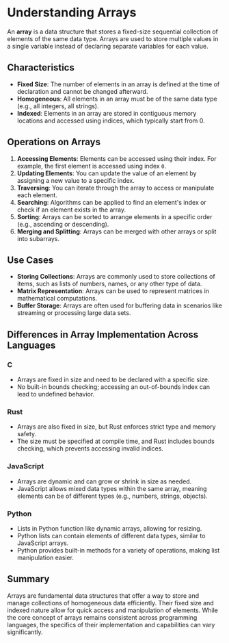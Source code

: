 # Understanding Arrays

An **array** is a data structure that stores a fixed-size sequential collection of elements of the same data type. Arrays are used to store multiple values in a single variable instead of declaring separate variables for each value.

## Characteristics
- **Fixed Size**: The number of elements in an array is defined at the time of declaration and cannot be changed afterward.
- **Homogeneous**: All elements in an array must be of the same data type (e.g., all integers, all strings).
- **Indexed**: Elements in an array are stored in contiguous memory locations and accessed using indices, which typically start from 0.

## Operations on Arrays
1. **Accessing Elements**: Elements can be accessed using their index. For example, the first element is accessed using index `0`.
2. **Updating Elements**: You can update the value of an element by assigning a new value to a specific index.
3. **Traversing**: You can iterate through the array to access or manipulate each element.
4. **Searching**: Algorithms can be applied to find an element's index or check if an element exists in the array.
5. **Sorting**: Arrays can be sorted to arrange elements in a specific order (e.g., ascending or descending).
6. **Merging and Splitting**: Arrays can be merged with other arrays or split into subarrays.

## Use Cases
- **Storing Collections**: Arrays are commonly used to store collections of items, such as lists of numbers, names, or any other type of data.
- **Matrix Representation**: Arrays can be used to represent matrices in mathematical computations.
- **Buffer Storage**: Arrays are often used for buffering data in scenarios like streaming or processing large data sets.

## Differences in Array Implementation Across Languages

### C
- Arrays are fixed in size and need to be declared with a specific size.
- No built-in bounds checking; accessing an out-of-bounds index can lead to undefined behavior.

### Rust
- Arrays are also fixed in size, but Rust enforces strict type and memory safety.
- The size must be specified at compile time, and Rust includes bounds checking, which prevents accessing invalid indices.

### JavaScript
- Arrays are dynamic and can grow or shrink in size as needed.
- JavaScript allows mixed data types within the same array, meaning elements can be of different types (e.g., numbers, strings, objects).

### Python
- Lists in Python function like dynamic arrays, allowing for resizing.
- Python lists can contain elements of different data types, similar to JavaScript arrays.
- Python provides built-in methods for a variety of operations, making list manipulation easier.

## Summary
Arrays are fundamental data structures that offer a way to store and manage collections of homogeneous data efficiently. Their fixed size and indexed nature allow for quick access and manipulation of elements. While the core concept of arrays remains consistent across programming languages, the specifics of their implementation and capabilities can vary significantly.
